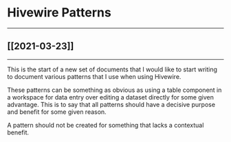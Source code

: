 # Hivewire Patterns
---

## [[2021-03-23]]

---

This is the start of a new set of documents that I would like to start writing to document various patterns that I use when using Hivewire.

These patterns can be something as obvious as using a table component in a workspace for data entry over editing a dataset directly for some given advantage. This is to say that all patterns should have a decisive purpose and benefit for some given reason.

A pattern should not be created for something that lacks a contextual benefit.